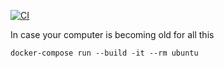 [![CI](https://github.com/ericminio/learning-javascript/actions/workflows/ci.yml/badge.svg)](https://github.com/ericminio/learning-javascript/actions/workflows/ci.yml)

In case your computer is becoming old for all this

```
docker-compose run --build -it --rm ubuntu
```
